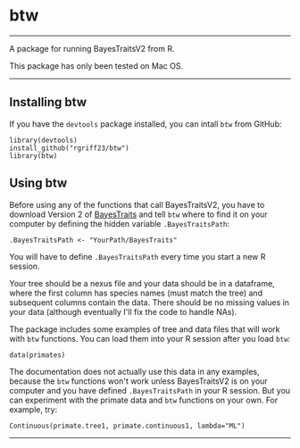 # btw

___

A package for running BayesTraitsV2 from R. 

This package has only been tested on Mac OS.

___

## Installing btw

If you have the `devtools` package installed, you can intall `btw` from GitHub:

```
library(devtools)
install_github("rgriff23/btw")
library(btw)
```

## Using btw

Before using any of the functions that call BayesTraitsV2, you have to download Version 2 of [BayesTraits](http://www.evolution.rdg.ac.uk/BayesTraits.html) and tell `btw` where to find it on your computer by defining the hidden variable `.BayesTraitsPath`:

```
.BayesTraitsPath <- "YourPath/BayesTraits"
```

You will have to define `.BayesTraitsPath` every time you start a new R session. 

Your tree should be a nexus file and your data should be in a dataframe, where the first column has species names (must match the tree) and subsequent columns contain the data. There should be no missing values in your data (although eventually I'll fix the code to handle NAs).

The package includes some examples of tree and data files that will work with `btw` functions. You can load them into your R session after you load `btw`:

```
data(primates)
```

The documentation does not actually use this data in any examples, because the `btw` functions won't work unless BayesTraitsV2 is on your computer and you have defined `.BayesTraitsPath` in your R session. But you can experiment with the primate data and `btw` functions on your own. For example, try:

```
Continuous(primate.tree1, primate.continuous1, lambda="ML")
```

___

